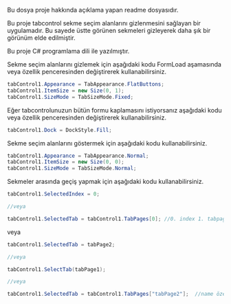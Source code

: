 ﻿Bu dosya proje hakkında açıklama yapan readme dosyasıdır.


Bu proje tabcontrol sekme seçim alanlarını gizlenmesini sağlayan bir uygulamadır.
Bu sayede üstte görünen sekmeleri gizleyerek daha şık bir görünüm elde edilmiştir.

Bu proje C# programlama dili ile yazılmıştır.


Sekme seçim alanlarını gizlemek için aşağıdaki kodu FormLoad aşamasında veya özellik penceresinden değiştirerek kullanabilirsiniz.

```csharp
tabControl1.Appearance = TabAppearance.FlatButtons;
tabControl1.ItemSize = new Size(0, 1);
tabControl1.SizeMode = TabSizeMode.Fixed;
```

Eğer tabcontrolunuzun bütün formu kaplamasını istiyorsanız aşağıdaki kodu veya özellik penceresinden değiştirerek kullanabilirsiniz.

```csharp
tabControl1.Dock = DockStyle.Fill;
```

Sekme seçim alanlarını göstermek için aşağıdaki kodu kullanabilirsiniz.

```csharp
tabControl1.Appearance = TabAppearance.Normal;
tabControl1.ItemSize = new Size(0, 0);
tabControl1.SizeMode = TabSizeMode.Normal;
```

Sekmeler arasında geçiş yapmak için aşağıdaki kodu kullanabilirsiniz.

```csharp
tabControl1.SelectedIndex = 0;

//veya

tabControl1.SelectedTab = tabControl1.TabPages[0]; //0. index 1. tabpage veya 1. index 2. tabpage
```

veya

```csharp
tabControl1.SelectedTab = tabPage2;

//veya

tabControl1.SelectTab(tabPage1);

//veya

tabControl1.SelectedTab = tabControl1.TabPages["tabPage2"];  //name özelliği ile 2. tabpage'e geçiş yaparız.
```



